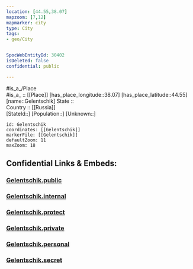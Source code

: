 ```yaml
---
location: [44.55,38.07] 
mapzoom: [7,12] 
mapmarker: city 
type: City
tags:
- geo/City


SpocWebEntityId: 30402
isDeleted: false
confidential: public

---
```

#is_a_/Place  
#is_a_ :: [[Place]] 
[has_place_longitude::38.07] 
[has_place_latitude::44.55] 
[name::Gelentschik] 
State ::  
Country :: [[Russia]]  
[StateId::] 
[Population::] 
[Unknown::] 


```leaflet
id: Gelentschik
coordinates: [[Gelentschik]] 
markerFile: [[Gelentschik]] 
defaultZoom: 11 
maxZoom: 18
```


## Confidential Links & Embeds: 

### [Gelentschik.public](/_public/\Earth\Continent\Europe\Europe~East\Russia\Russia~South\Krasnodar_Krai\CityGelentschik.public.md) 

### [Gelentschik.internal](/_internal/\Earth\Continent\Europe\Europe~East\Russia\Russia~South\Krasnodar_Krai\CityGelentschik.internal.md) 

### [Gelentschik.protect](/_protect/\Earth\Continent\Europe\Europe~East\Russia\Russia~South\Krasnodar_Krai\CityGelentschik.protect.md) 

### [Gelentschik.private](/_private/\Earth\Continent\Europe\Europe~East\Russia\Russia~South\Krasnodar_Krai\CityGelentschik.private.md) 

### [Gelentschik.personal](/_personal/\Earth\Continent\Europe\Europe~East\Russia\Russia~South\Krasnodar_Krai\CityGelentschik.personal.md) 

### [Gelentschik.secret](/_secret/\Earth\Continent\Europe\Europe~East\Russia\Russia~South\Krasnodar_Krai\CityGelentschik.secret.md)

